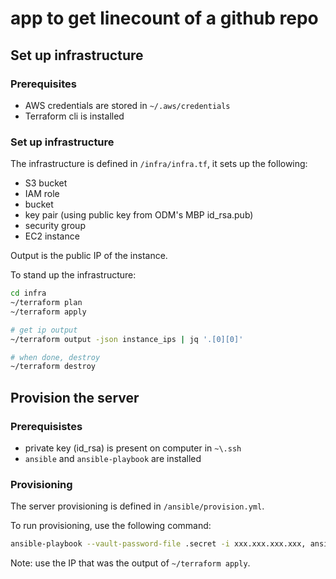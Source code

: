 # app to get linecount of a github repo

## Set up infrastructure

### Prerequisites

+ AWS credentials are stored in `~/.aws/credentials`
+ Terraform cli is installed 

### Set up infrastructure

The infrastructure is defined in `/infra/infra.tf`, it sets up the following:

+ S3 bucket
+ IAM role
+ bucket
+ key pair (using public key from ODM's MBP id_rsa.pub)
+ security group
+ EC2 instance

Output is the public IP of the instance.

To stand up the infrastructure:
```bash
cd infra
~/terraform plan
~/terraform apply

# get ip output
~/terraform output -json instance_ips | jq '.[0][0]'

# when done, destroy
~/terraform destroy
```

## Provision the server

### Prerequisistes

+ private key (id_rsa) is present on computer in `~\.ssh`
+ `ansible` and `ansible-playbook` are installed

### Provisioning

The server provisioning is defined in `/ansible/provision.yml`.

To run provisioning, use the following command:
```bash
ansible-playbook --vault-password-file .secret -i xxx.xxx.xxx.xxx, ansible/provision.yml
```
Note: use the IP that was the output of  `~/terraform apply`.

